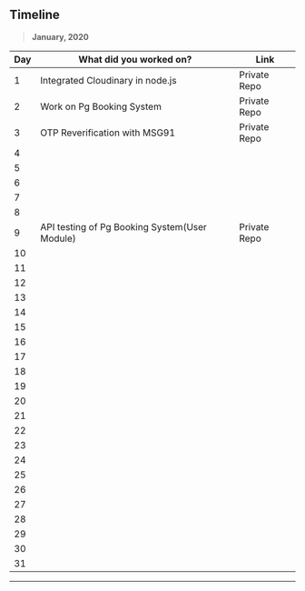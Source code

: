 ## Timeline

> **January, 2020**

| Day | What did you worked on?                       | Link         |
| --- | --------------------------------------------- | ------------ |
| 1   | Integrated Cloudinary in node.js              | Private Repo |
| 2   | Work on Pg Booking System                     | Private Repo |
| 3   | OTP Reverification with MSG91                 | Private Repo |
| 4   |                                               |              |
| 5   |                                               |              |
| 6   |                                               |              |
| 7   |                                               |              |
| 8   |                                               |              |
| 9   | API testing of Pg Booking System(User Module) | Private Repo |
| 10  |                                               |              |
| 11  |                                               |              |
| 12  |                                               |              |
| 13  |                                               |              |
| 14  |                                               |              |
| 15  |                                               |              |
| 16  |                                               |              |
| 17  |                                               |              |
| 18  |                                               |              |
| 19  |                                               |              |
| 20  |                                               |              |
| 21  |                                               |              |
| 22  |                                               |              |
| 23  |                                               |              |
| 24  |                                               |              |
| 25  |                                               |              |
| 26  |                                               |              |
| 27  |                                               |              |
| 28  |                                               |              |
| 29  |                                               |              |
| 30  |                                               |              |
| 31  |                                               |              |



---